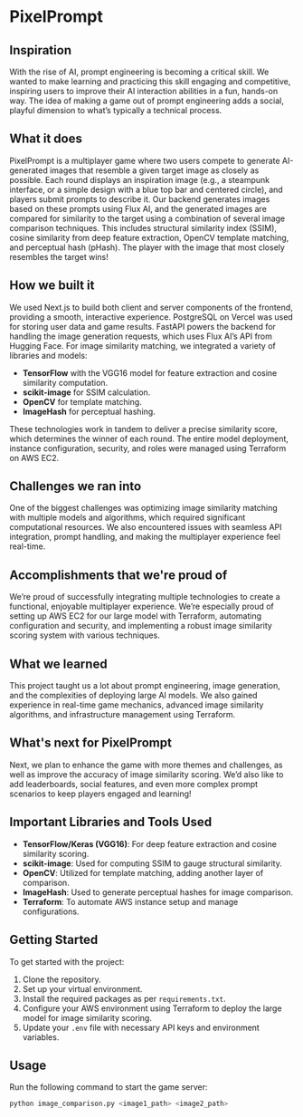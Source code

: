# PixelPrompt

## Inspiration
With the rise of AI, prompt engineering is becoming a critical skill. We wanted to make learning and practicing this skill engaging and competitive, inspiring users to improve their AI interaction abilities in a fun, hands-on way. The idea of making a game out of prompt engineering adds a social, playful dimension to what’s typically a technical process.

## What it does
PixelPrompt is a multiplayer game where two users compete to generate AI-generated images that resemble a given target image as closely as possible. Each round displays an inspiration image (e.g., a steampunk interface, or a simple design with a blue top bar and centered circle), and players submit prompts to describe it. Our backend generates images based on these prompts using Flux AI, and the generated images are compared for similarity to the target using a combination of several image comparison techniques. This includes structural similarity index (SSIM), cosine similarity from deep feature extraction, OpenCV template matching, and perceptual hash (pHash). The player with the image that most closely resembles the target wins!

## How we built it
We used Next.js to build both client and server components of the frontend, providing a smooth, interactive experience. PostgreSQL on Vercel was used for storing user data and game results. FastAPI powers the backend for handling the image generation requests, which uses Flux AI’s API from Hugging Face. For image similarity matching, we integrated a variety of libraries and models:
- **TensorFlow** with the VGG16 model for feature extraction and cosine similarity computation.
- **scikit-image** for SSIM calculation.
- **OpenCV** for template matching.
- **ImageHash** for perceptual hashing.
  
These technologies work in tandem to deliver a precise similarity score, which determines the winner of each round. The entire model deployment, instance configuration, security, and roles were managed using Terraform on AWS EC2.

## Challenges we ran into
One of the biggest challenges was optimizing image similarity matching with multiple models and algorithms, which required significant computational resources. We also encountered issues with seamless API integration, prompt handling, and making the multiplayer experience feel real-time.

## Accomplishments that we're proud of
We’re proud of successfully integrating multiple technologies to create a functional, enjoyable multiplayer experience. We’re especially proud of setting up AWS EC2 for our large model with Terraform, automating configuration and security, and implementing a robust image similarity scoring system with various techniques.

## What we learned
This project taught us a lot about prompt engineering, image generation, and the complexities of deploying large AI models. We also gained experience in real-time game mechanics, advanced image similarity algorithms, and infrastructure management using Terraform.

## What's next for PixelPrompt
Next, we plan to enhance the game with more themes and challenges, as well as improve the accuracy of image similarity scoring. We’d also like to add leaderboards, social features, and even more complex prompt scenarios to keep players engaged and learning!

## Important Libraries and Tools Used
- **TensorFlow/Keras (VGG16)**: For deep feature extraction and cosine similarity scoring.
- **scikit-image**: Used for computing SSIM to gauge structural similarity.
- **OpenCV**: Utilized for template matching, adding another layer of comparison.
- **ImageHash**: Used to generate perceptual hashes for image comparison.
- **Terraform**: To automate AWS instance setup and manage configurations.
  
## Getting Started
To get started with the project:
1. Clone the repository.
2. Set up your virtual environment.
3. Install the required packages as per `requirements.txt`.
4. Configure your AWS environment using Terraform to deploy the large model for image similarity scoring.
5. Update your `.env` file with necessary API keys and environment variables.

## Usage
Run the following command to start the game server:
```bash
python image_comparison.py <image1_path> <image2_path>

